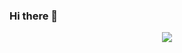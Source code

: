 ### Hi there 👋


<p align="center">
  <a href="https://skillicons.dev">
    <img src="https://skillicons.dev/icons?i=ae,angular,bootstrap,css,figma,gitlab,html,js,linux,mongodb,mysql,neovim,nextjs,nodejs,php,postgres,postman,py,react,symfony,threejs,ts" />
  </a>
</p>

<!--
**Mousedlf/Mousedlf** is a ✨ _special_ ✨ repository because its `README.md` (this file) appears on your GitHub profile.

Here are some ideas to get you started:

- 🔭 I’m currently working on ...
- 🌱 I’m currently learning ...
- 👯 I’m looking to collaborate on ...
- 🤔 I’m looking for help with ...
- 💬 Ask me about ...
- 📫 How to reach me: ...
- 😄 Pronouns: ...
- ⚡ Fun fact: ...
-->
